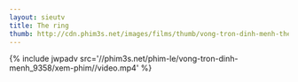 ```yaml
---
layout: sieutv
title: The ring
thumb: http://cdn.phim3s.net/images/films/thumb/vong-tron-dinh-menh-the-ring-2016.jpg
---
```

{% include jwpadv src='//phim3s.net/phim-le/vong-tron-dinh-menh_9358/xem-phim//video.mp4' %}